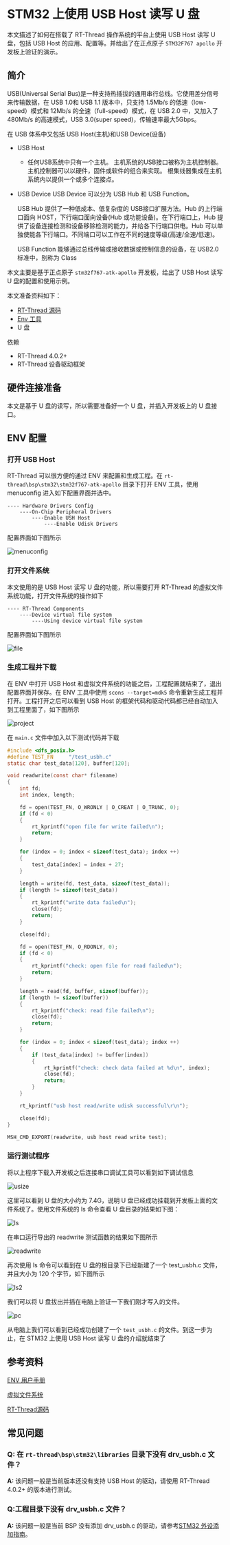 # STM32 上使用 USB Host 读写 U 盘

本文描述了如何在搭载了 RT-Thread 操作系统的平台上使用 USB Host 读写 U 盘，包括 USB Host 的应用、配置等。并给出了在正点原子 `STM32F767 apollo` 开发板上验证的演示。

## 简介

USB(Universal Serial Bus)是一种支持热插拔的通用串行总线。它使用差分信号来传输数据，在 USB 1.0和 USB 1.1 版本中，只支持 1.5Mb/s 的低速（low-speed）模式和 12Mb/s 的全速（full-speed）模式，在 USB 2.0 中，又加入了480Mb/s 的高速模式，USB 3.0(super speed)，传输速率最大5Gbps。

在 USB 体系中又包括 USB Host(主机)和USB Device(设备)

- USB Host

    - 任何USB系统中只有一个主机。 主机系统的USB接口被称为主机控制器。 主机控制器可以以硬件，固件或软件的组合来实现。 根集线器集成在主机系统内以提供一个或多个连接点。

- USB Device
    USB Device 可以分为 USB Hub 和 USB Function。

    USB Hub 提供了一种低成本、低复杂度的  USB接口扩展方法。Hub  的上行端口面向 HOST，下行端口面向设备(Hub 或功能设备)。在下行端口上，Hub 提供了设备连接检测和设备移除检测的能力，并给各下行端口供电。Hub 可以单独使能各下行端口。不同端口可以工作在不同的速度等级(高速/全速/低速)。

    USB Function 能够通过总线传输或接收数据或控制信息的设备，在 USB2.0 标准中，别称为 Class

本文主要是基于正点原子 `stm32f767-atk-apollo` 开发板，给出了 USB Host 读写 U 盘的配置和使用示例。

本文准备资料如下：

- [RT-Thread 源码](https://github.com/RT-Thread/rt-thread)
- [Env 工具](https://www.rt-thread.org/download.html)
- U 盘

依赖

- RT-Thread 4.0.2+
- RT-Thread 设备驱动框架

## 硬件连接准备

本文是基于 U 盘的读写，所以需要准备好一个 U 盘，并插入开发板上的 U 盘接口。

## ENV 配置

### 打开 USB Host
RT-Thread 可以很方便的通过 ENV 来配置和生成工程。在 `rt-thread\bsp\stm32\stm32f767-atk-apollo` 目录下打开 ENV 工具，使用 menuconfig 进入如下配置界面并选中。

    ---- Hardware Drivers Config
        ----On-Chip Peripheral Drivers
            ----Enable USH Host
                ----Enable Udisk Drivers

配置界面如下图所示

![menuconfig](figures/menuconfig.png)

### 打开文件系统

本文使用的是 USB Host 读写 U 盘的功能，所以需要打开 RT-Thread 的虚拟文件系统功能，打开文件系统的操作如下

    ---- RT-Thread Components
        ----Device virtual file system
            ----Using device virtual file system

配置界面如下图所示

![file](figures/filesystem.png)

### 生成工程并下载

在 ENV 中打开 USB Host 和虚拟文件系统的功能之后，工程配置就结束了，退出配置界面并保存。在 ENV 工具中使用 `scons --target=mdk5` 命令重新生成工程并打开。工程打开之后可以看到 USB Host 的框架代码和驱动代码都已经自动加入到工程里面了，如下图所示

![project](figures/project.png)

在 `main.c` 文件中加入以下测试代码并下载
```c
#include <dfs_posix.h>
#define TEST_FN     "/test_usbh.c"
static char test_data[120], buffer[120];

void readwrite(const char* filename)
{
    int fd;
    int index, length;

    fd = open(TEST_FN, O_WRONLY | O_CREAT | O_TRUNC, 0);
    if (fd < 0)
    {
        rt_kprintf("open file for write failed\n");
        return;
    }

    for (index = 0; index < sizeof(test_data); index ++)
    {
        test_data[index] = index + 27;
    }

    length = write(fd, test_data, sizeof(test_data));
    if (length != sizeof(test_data))
    {
        rt_kprintf("write data failed\n");
        close(fd);
        return;
    }

    close(fd);

    fd = open(TEST_FN, O_RDONLY, 0);
    if (fd < 0)
    {
        rt_kprintf("check: open file for read failed\n");
        return;
    }

    length = read(fd, buffer, sizeof(buffer));
    if (length != sizeof(buffer))
    {
        rt_kprintf("check: read file failed\n");
        close(fd);
        return;
    }

    for (index = 0; index < sizeof(test_data); index ++)
    {
        if (test_data[index] != buffer[index])
        {
            rt_kprintf("check: check data failed at %d\n", index);
            close(fd);
            return;
        }
    }

    rt_kprintf("usb host read/write udisk successful\r\n");

    close(fd);
}

MSH_CMD_EXPORT(readwrite, usb host read write test);
```

### 运行测试程序

将以上程序下载入开发板之后连接串口调试工具可以看到如下调试信息

![usize](figures/usize.png)

这里可以看到 U 盘的大小约为 7.4G，说明 U 盘已经成功挂载到开发板上面的文件系统了。使用文件系统的 ls 命令查看 U 盘目录的结果如下图：

![ls](figures/ls.png)

在串口运行导出的 readwrite 测试函数的结果如下图所示

![readwrite](figures/readwrite.png)

再次使用 ls 命令可以看到在 U 盘的根目录下已经新建了一个 test_usbh.c 文件，并且大小为 120 个字节，如下图所示

![ls2](figures/ls2.png)

我们可以将 U 盘拔出并插在电脑上验证一下我们刚才写入的文件。

![pc](figures/pc.png)

从电脑上我们可以看到已经成功创建了一个 `test_usbh.c` 的文件。到这一步为止，在 STM32 上使用 USB Host 读写 U 盘的介绍就结束了

## 参考资料

[ENV 用户手册](https://www.rt-thread.org/document/site/#/development-tools/env/env)

[虚拟文件系统](https://www.rt-thread.org/document/site/programming-manual/filesystem/filesystem/)

[RT-Thread源码](https://github.com/RT-Thread/rt-thread)

## 常见问题

### Q: 在 `rt-thread\bsp\stm32\libraries` 目录下没有 drv_usbh.c 文件？

**A:** 该问题一般是当前版本还没有支持 USB Host 的驱动，请使用 RT-Thread 4.0.2+ 的版本进行测试。

### Q:工程目录下没有 drv_usbh.c 文件？

**A:** 该问题一般是当前 BSP 没有添加 drv_usbh.c 的驱动，请参考[STM32 外设添加指南](https://github.com/RT-Thread/rt-thread/blob/master/bsp/stm32/docs/STM32%E7%B3%BB%E5%88%97%E5%A4%96%E8%AE%BE%E9%A9%B1%E5%8A%A8%E6%B7%BB%E5%8A%A0%E6%8C%87%E5%8D%97.md)。
